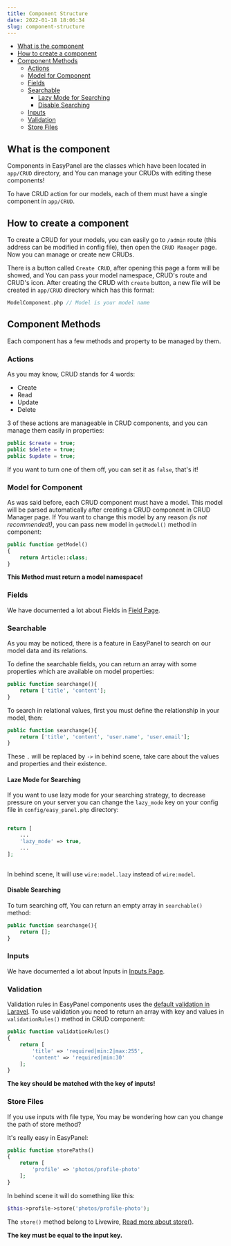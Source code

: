 ```yaml
---
title: Component Structure
date: 2022-01-18 18:06:34
slug: component-structure
---
```

- [What is the component](#what-is-the-component)
- [How to create a component](#how-to-create-a-component)
- [Component Methods](#component-methods)
    - [Actions](#actions)
    - [Model for Component](#model-for-component)
    - [Fields](#fields)
    - [Searchable](#searchable)
      - [Lazy Mode for Searching](#laze-mode-for-searching)
      - [Disable Searching](#disable-searching)
    - [Inputs](#inputs)
    - [Validation](#validation)
    - [Store Files](#store-files)

## What is the component
Components in EasyPanel are the classes which have been located in `app/CRUD` directory, and You can manage your CRUDs with editing these components!

To have CRUD action for our models, each of them must have a single component in `app/CRUD`.

## How to create a component

To create a CRUD for your models, you can easily go to `/admin` route (this address can be modified in config file), then open the `CRUD Manager` page.
Now you can manage or create new CRUDs.

There is a button called `Create CRUD`, after opening this page a form will be showed, and You can pass your model namespace, CRUD's route and CRUD's icon.
After creating the CRUD with `create` button, a new file will be created in `app/CRUD` directory which has this format:
```php 
ModelComponent.php // Model is your model name
```

## Component Methods

Each component has a few methods and property to be managed by them.

### Actions

As you may know, CRUD stands for 4 words:
- Create
- Read
- Update
- Delete

3 of these actions are manageable in CRUD components, and you can manage them easily in properties:
```php
public $create = true;
public $delete = true;
public $update = true;
```
If you want to turn one of them off, you can set it as `false`, that's it!

### Model for Component
As was said before, each CRUD component must have a model.
This model will be parsed automatically after creating a CRUD component in CRUD Manager page.
If You want to change this model by any reason *(is not recommended!)*, you can pass new model in `getModel()` method in component:

```php 
public function getModel()
{
    return Article::class;
}
```

**This Method must return a model namespace!**

### Fields

We have documented a lot about Fields in [Field Page](/fields).

### Searchable

As you may be noticed, there is a feature in EasyPanel to search on our model data and its relations.

To define the searchable fields, you can return an array with some properties which are available on model properties:
```php
public function searchange(){
    return ['title', 'content'];
}
```

To search in relational values, first you must define the relationship in your model, then:
```php
public function searchange(){
    return ['title', 'content', 'user.name', 'user.email'];
}
```
These `.` will be replaced by `->` in behind scene, take care about the values and properties and their existence.


#### Laze Mode for Searching

If you want to use lazy mode for your searching strategy, to decrease pressure on your server you can change the `lazy_mode` key on your config file in `config/easy_panel.php` directory:
```php

return [
    ... 
    'lazy_mode' => true,
    ...
];
 
```

In behind scene, It will use `wire:model.lazy` instead of `wire:model`.

#### Disable Searching

To turn searching off, You can return an empty array in `searchable()` method:
```php
public function searchange(){
    return [];
}
```

### Inputs
We have documented a lot about Inputs in [Inputs Page](/inputs).

### Validation
Validation rules in EasyPanel components uses the [default validation in Laravel](https://laravel.com/docs/master/validation).
To use validation you need to return an array with key and values in `validationRules()` method in CRUD component:
```php
public function validationRules()
{
    return [
        'title' => 'required|min:2|max:255',
        'content' => 'required|min:30'
    ];
} 
```

**The key should be matched with the key of inputs!**

### Store Files

If you use inputs with file type, You may be wondering how can you change the path of store method?

It's really easy in EasyPanel:
```php
public function storePaths()
{
    return [
        'profile' => 'photos/profile-photo'
    ];
} 
```

In behind scene it will do something like this:
```php
$this->profile->store('photos/profile-photo'); 
```

The `store()` method belong to Livewire, [Read more about store()](https://laravel-livewire.com/docs/2.x/file-uploads#basic-upload).

**The key must be equal to the input key.**